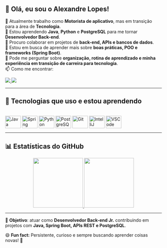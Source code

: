 ## 👋 Olá, eu sou o Alexandre Lopes!

🔭 Atualmente trabalho como **Motorista de aplicativo**, mas em transição para a área de **Tecnologia**.  
🌱 Estou aprendendo **Java**, **Python** e **PostgreSQL** para me tornar **Desenvolvedor Back-end**.  
👯 Procuro colaborar em projetos de **back-end, APIs e bancos de dados**.  
🤔 Estou em busca de aprender mais sobre **boas práticas, POO e frameworks (Spring Boot)**.  
💬 Pode me perguntar sobre **organização, rotina de aprendizado e minha experiência em transição de carreira para tecnologia**.  
📫 Como me encontrar:  

<a href="mailto:alenovoxio@gmail.com" target="_blank">
  <img loading="lazy" src="https://img.shields.io/badge/Gmail-D14836?style=for-the-badge&logo=gmail&logoColor=white">
</a>
<a href="https://www.linkedin.com/in/lopesalexandre02" target="_blank">
  <img loading="lazy" src="https://img.shields.io/badge/-LinkedIn-%230077B5?style=for-the-badge&logo=linkedin&logoColor=white">
</a>

---

## 🚀 Tecnologias que uso e estou aprendendo
<div style="display: inline_block"><br>
  <img align="center" alt="Java" height="40" width="50" src="https://cdn.jsdelivr.net/gh/devicons/devicon/icons/java/java-original.svg">
  <img align="center" alt="Spring" height="40" width="50" src="https://cdn.jsdelivr.net/gh/devicons/devicon/icons/spring/spring-original.svg">
  <img align="center" alt="Python" height="40" width="50" src="https://cdn.jsdelivr.net/gh/devicons/devicon/icons/python/python-original.svg">
  <img align="center" alt="PostgreSQL" height="40" width="50" src="https://cdn.jsdelivr.net/gh/devicons/devicon/icons/postgresql/postgresql-original.svg">
  <img align="center" alt="Git" height="40" width="50" src="https://cdn.jsdelivr.net/gh/devicons/devicon/icons/git/git-original.svg">
  <img align="center" alt="IntelliJ" height="40" width="50" src="https://cdn.jsdelivr.net/gh/devicons/devicon/icons/intellij/intellij-original.svg">
  <img align="center" alt="VSCode" height="40" width="50" src="https://cdn.jsdelivr.net/gh/devicons/devicon/icons/vscode/vscode-original.svg">
</div>

---

## 📊 Estatísticas do GitHub
<div align="center">
  <a href="https://github.com/AlexandreLopes02">
    <img height="160em" src="https://github-readme-stats.vercel.app/api?username=AlexandreLopes02&show_icons=true&theme=tokyonight&include_all_commits=true&count_private=true"/>
    <img height="160em" src="https://github-readme-stats.vercel.app/api/top-langs/?username=AlexandreLopes02&layout=compact&langs_count=7&theme=tokyonight"/>
  </a>
</div>

---

🎯 **Objetivo**: atuar como **Desenvolvedor Back-end Jr.** contribuindo em projetos com **Java, Spring Boot, APIs REST e PostgreSQL**.  

😄 **Fun fact:** Persistente, curioso e sempre buscando aprender coisas novas! 🚀
